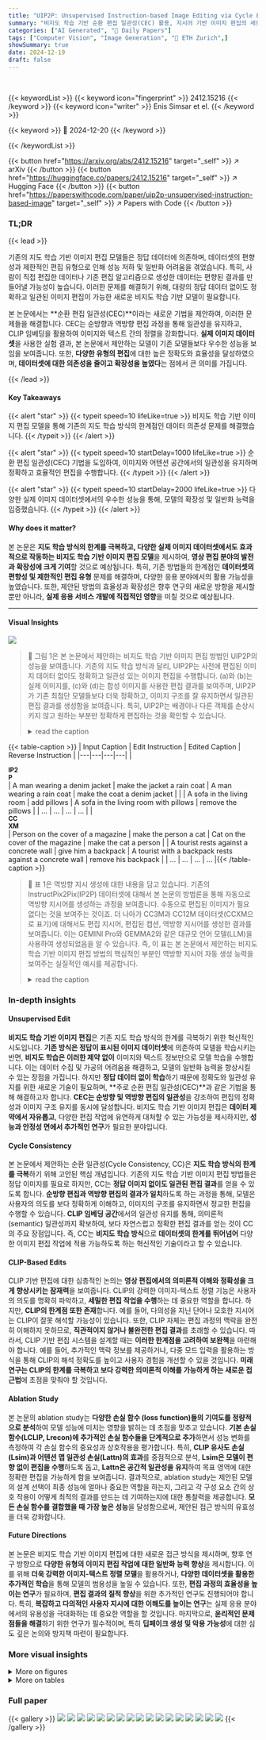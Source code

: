 ```yaml
---
title: "UIP2P: Unsupervised Instruction-based Image Editing via Cycle Edit Consistency"
summary: "비지도 학습 기반 순환 편집 일관성(CEC) 활용, 지시어 기반 이미지 편집의 새로운 지평을 열다!"
categories: ["AI Generated", "🤗 Daily Papers"]
tags: ["Computer Vision", "Image Generation", "🏢 ETH Zurich",]
showSummary: true
date: 2024-12-19
draft: false
---
```


<br>

{{< keywordList >}}
{{< keyword icon="fingerprint" >}} 2412.15216 {{< /keyword >}}
{{< keyword icon="writer" >}} Enis Simsar et el. {{< /keyword >}}
 
{{< keyword >}} 🤗 2024-12-20 {{< /keyword >}}
 
{{< /keywordList >}}

{{< button href="https://arxiv.org/abs/2412.15216" target="_self" >}}
↗ arXiv
{{< /button >}}
{{< button href="https://huggingface.co/papers/2412.15216" target="_self" >}}
↗ Hugging Face
{{< /button >}}
{{< button href="https://paperswithcode.com/paper/uip2p-unsupervised-instruction-based-image" target="_self" >}}
↗ Papers with Code
{{< /button >}}




### TL;DR


{{< lead >}}

기존의 지도 학습 기반 이미지 편집 모델들은 정답 데이터에 의존하며, 데이터셋의 편향성과 제한적인 편집 유형으로 인해 성능 저하 및 일반화 어려움을 겪었습니다.  특히, 사람이 직접 편집한 데이터나 기존 편집 알고리즘으로 생성한 데이터는 편향된 결과를 만들어낼 가능성이 높습니다. 이러한 문제를 해결하기 위해, 대량의 정답 데이터 없이도 정확하고 일관된 이미지 편집이 가능한 새로운 비지도 학습 기반 모델이 필요합니다.

본 논문에서는 **순환 편집 일관성(CEC)**이라는 새로운 기법을 제안하여, 이러한 문제들을 해결합니다.  CEC는 순방향과 역방향 편집 과정을 통해 일관성을 유지하고, CLIP 임베딩을 활용하여 이미지와 텍스트 간의 정렬을 강화합니다.  **실제 이미지 데이터셋**을 사용한 실험 결과, 본 논문에서 제안하는 모델이 기존 모델들보다 우수한 성능을 보임을 보여줍니다. 또한, **다양한 유형의 편집**에 대한 높은 정확도와 효율성을 달성하였으며,  **데이터셋에 대한 의존성을 줄이고 확장성을 높였다**는 점에서 큰 의미를 가집니다.

{{< /lead >}}


#### Key Takeaways

{{< alert "star" >}}
{{< typeit speed=10 lifeLike=true >}} 비지도 학습 기반 이미지 편집 모델을 통해 기존의 지도 학습 방식의 한계점인 데이터 의존성 문제를 해결했습니다. {{< /typeit >}}
{{< /alert >}}

{{< alert "star" >}}
{{< typeit speed=10 startDelay=1000 lifeLike=true >}} 순환 편집 일관성(CEC) 기법을 도입하여, 이미지와 어텐션 공간에서의 일관성을 유지하며 정확하고 효율적인 편집을 수행합니다. {{< /typeit >}}
{{< /alert >}}

{{< alert "star" >}}
{{< typeit speed=10 startDelay=2000 lifeLike=true >}} 다양한 실제 이미지 데이터셋에서의 우수한 성능을 통해, 모델의 확장성 및 일반화 능력을 입증했습니다. {{< /typeit >}}
{{< /alert >}}

#### Why does it matter?
본 논문은 **지도 학습 방식의 한계를 극복하고, 다양한 실제 이미지 데이터셋에서도 효과적으로 작동하는 비지도 학습 기반 이미지 편집 모델**을 제시하여, **영상 편집 분야의 발전과 확장성에 크게 기여**할 것으로 예상됩니다.  특히, 기존 방법들의 한계점인 **데이터셋의 편향성 및 제한적인 편집 유형** 문제를 해결하며, 다양한 응용 분야에서의 활용 가능성을 높였습니다. 또한, 제안된 방법의 효율성과 확장성은 향후 연구의 새로운 방향을 제시할 뿐만 아니라, **실제 응용 서비스 개발에 직접적인 영향**을 미칠 것으로 예상됩니다.

------
#### Visual Insights



![](https://arxiv.org/html/2412.15216/x2.png)

> 🔼 그림 1은 본 논문에서 제안하는 비지도 학습 기반 이미지 편집 방법인 UIP2P의 성능을 보여줍니다.  기존의 지도 학습 방식과 달리, UIP2P는 사전에 편집된 이미지 데이터 없이도 정확하고 일관성 있는 이미지 편집을 수행합니다.  (a)와 (b)는 실제 이미지를, (c)와 (d)는 합성 이미지를 사용한 편집 결과를 보여주며, UIP2P가 기존 최첨단 모델들보다 더욱 정확하고, 이미지 구조를 잘 유지하면서 일관된 편집 결과를 생성함을 보여줍니다.  특히, UIP2P는 배경이나 다른 객체를 손상시키지 않고 원하는 부분만 정확하게 편집하는 것을 확인할 수 있습니다.
> <details>
> <summary>read the caption</summary>
> Figure 1: Unsupervised InstructPix2Pix. Our approach achieves more precise and coherent edits while preserving the structure of the scene. UIP2P outperforms state-of-the-art models in both real images (a. and b.) and synthetic images (c. and d.).
> </details>





{{< table-caption >}}
| Input Caption | Edit Instruction | Edited Caption | Reverse Instruction |
|---|---|---|---| 
| <div style="width:17.3pt"><span style="font-size:90%;"><span style="font-weight:bold;">IP2P</span></span></div> | A man wearing a denim jacket | make the jacket a rain coat | A man wearing a rain coat | make the coat a denim jacket |
|  | A sofa in the living room | add pillows | A sofa in the living room with pillows | remove the pillows |
| … | … | … | … |
| <div style="width:17.3pt"><span style="font-size:90%;"><span style="font-weight:bold;">CCXM</span></span></div> | Person on the cover of a magazine | make the person a cat | Cat on the cover of the magazine | make the cat a person |
| A tourist rests against a concrete wall | give him a backpack | A tourist with a backpack rests against a concrete wall | remove his backpack |
| … | … | … | … |{{< /table-caption >}}

> 🔼 표 1은 역방향 지시 생성에 대한 내용을 담고 있습니다. 기존의 InstructPix2Pix(IP2P) 데이터셋에 대해서 본 논문의 방법론을 통해 자동으로 역방향 지시어를 생성하는 과정을 보여줍니다. 수동으로 편집된 이미지가 필요 없다는 것을 보여주는 것이죠.  더 나아가 CC3M과 CC12M 데이터셋(CCXM으로 표기)에 대해서도 편집 지시어, 편집된 캡션, 역방향 지시어를 생성한 결과를 보여줍니다.  이는 GEMINI Pro와 GEMMA2와 같은 대규모 언어 모델(LLM)을 사용하여 생성되었음을 알 수 있습니다. 즉, 이 표는 본 논문에서 제안하는 비지도 학습 기반 이미지 편집 방법의 핵심적인 부분인 역방향 지시어 자동 생성 능력을 보여주는 실질적인 예시를 제공합니다.
> <details>
> <summary>read the caption</summary>
> Table 1: Reverse Instruction Generation. Our method generates reverse instructions for the IP2P dataset, eliminating the need for manually edited images. Additionally, edit instructions, edited captions, and reverse instructions are generated for CC3M and CC12M datasets—denoted as CCXM. The texts are generated by LLMs such as GEMINI Pro, and GEMMA2.
> </details>





### In-depth insights


#### Unsupervised Edit
**비지도 학습 기반 이미지 편집**은 기존 지도 학습 방식의 한계를 극복하기 위한 혁신적인 시도입니다. **기존 방식은 정답이 표시된 이미지 데이터셋**에 의존하여 모델을 학습시키는 반면, **비지도 학습은 이러한 제약 없이** 이미지와 텍스트 정보만으로 모델 학습을 수행합니다. 이는 데이터 수집 및 가공의 어려움을 해결하고, 모델의 일반화 능력을 향상시킬 수 있는 장점을 가집니다. 하지만 **정답 데이터 없이 학습**하기 때문에 정확도와 일관성 유지를 위한 새로운 기술이 필요하며, **주로 순환 편집 일관성(CEC)**과 같은 기법을 통해 해결하고자 합니다.  **CEC는 순방향 및 역방향 편집의 일관성**을 강조하여 편집의 정확성과 이미지 구조 유지를 동시에 달성합니다.  비지도 학습 기반 이미지 편집은 **데이터 제약에서 자유롭고**, 다양한 편집 작업에 유연하게 대처할 수 있는 가능성을 제시하지만, **성능과 안정성 면에서 추가적인 연구**가 필요한 분야입니다.

#### Cycle Consistency
본 논문에서 제안하는 순환 일관성(Cycle Consistency, CC)은 **지도 학습 방식의 한계를 극복**하기 위해 고안된 핵심 개념입니다. 기존의 지도 학습 기반 이미지 편집 방법들은 정답 이미지를 필요로 하지만, CC는 **정답 이미지 없이도 일관된 편집 결과**를 얻을 수 있도록 합니다.  **순방향 편집과 역방향 편집의 결과가 일치**하도록 하는 과정을 통해, 모델은 사용자의 의도를 보다 정확하게 이해하고, 이미지의 구조를 유지하면서 정교한 편집을 수행할 수 있습니다.  **CLIP 임베딩 공간**에서의 일관성 유지를 통해, 의미론적(semantic) 일관성까지 확보하여, 보다 자연스럽고 정확한 편집 결과를 얻는 것이 CC의 주요 장점입니다.  즉, CC는 **비지도 학습 방식**으로 **데이터셋의 한계를 뛰어넘어** 다양한 이미지 편집 작업에 적용 가능하도록 하는 혁신적인 기술이라고 할 수 있습니다.

#### CLIP-Based Edits
CLIP 기반 편집에 대한 심층적인 논의는 **영상 편집에서의 의미론적 이해와 정확성을 크게 향상시키는 잠재력**을 보여줍니다.  CLIP의 강력한 이미지-텍스트 정렬 기능은 사용자의 의도를 명확히 파악하고, **세밀한 편집 작업을 수행**하는 데 중요한 역할을 합니다. 하지만, **CLIP의 한계점 또한 존재**합니다. 예를 들어, 다의성을 지닌 단어나 모호한 지시어는 CLIP이 잘못 해석할 가능성이 있습니다. 또한, CLIP 자체는 편집 과정의 맥락을 완전히 이해하지 못하므로, **직관적이지 않거나 불완전한 편집 결과**를 초래할 수 있습니다. 따라서, CLIP 기반 편집 시스템을 설계할 때는 **이러한 한계점을 고려하여 보완책**을 마련해야 합니다.  예를 들어, 추가적인 맥락 정보를 제공하거나, 다중 모드 입력을 활용하는 방식을 통해 CLIP의 해석 정확도를 높이고 사용자 경험을 개선할 수 있을 것입니다.  **미래 연구는 CLIP의 한계를 극복하고 보다 강력한 의미론적 이해를 가능하게 하는 새로운 접근법**에 초점을 맞춰야 할 것입니다.

#### Ablation Study
본 논문의 ablation study는 **다양한 손실 함수 (loss function)들의 기여도를 정량적으로 분석**하여 모델 성능에 미치는 영향을 밝히는 데 초점을 맞추고 있습니다.  **기본 손실 함수(LCLIP, Lrecon)에 추가적인 손실 함수들을 단계적으로 추가**하면서 성능 변화를 측정하여 각 손실 함수의 중요성과 상호작용을 평가합니다. 특히,  **CLIP 유사도 손실(Lsim)과 어텐션 맵 일관성 손실(Lattn)의 효과**를 중점적으로 분석,  **Lsim은 모델이 편향 없이 편집을 수행**하도록 돕고, **Lattn은 공간적 일관성을 유지**하여 목표 영역에 대한 정확한 편집을 가능하게 함을 보여줍니다.  결과적으로, ablation study는 제안된 모델의 설계 선택이 최종 성능에 얼마나 중요한 역할을 하는지, 그리고 각 구성 요소 간의 상호 작용이 어떻게 최적의 결과를 만드는 데 기여하는지에 대한 통찰력을 제공합니다.  **모든 손실 함수를 결합했을 때 가장 높은 성능**을 달성함으로써, 제안된 접근 방식의 유효성을 더욱 강화합니다.

#### Future Directions
본 논문은 비지도 학습 기반 이미지 편집에 대한 새로운 접근 방식을 제시하며, 향후 연구 방향으로 **다양한 유형의 이미지 편집 작업에 대한 일반화 능력 향상**을 제시합니다. 이를 위해 **더욱 강력한 이미지-텍스트 정렬 모델**을 활용하거나, **다양한 데이터셋을 활용한 추가적인 학습**을 통해 모델의 범용성을 높일 수 있습니다. 또한, **편집 과정의 효율성을 높이는 연구**가 필요하며, **편집 결과의 질적 향상**을 위한 추가적인 연구도 진행되어야 합니다. 특히, **복잡하고 다의적인 사용자 지시에 대한 이해도를 높이는 연구**는 실제 응용 분야에서의 유용성을 극대화하는 데 중요한 역할을 할 것입니다. 마지막으로, **윤리적인 문제점들을 해결**하기 위한 연구가 필수적이며, 특히 **딥페이크 생성 및 악용 가능성**에 대한 심도 깊은 논의와 방지책 마련이 필요합니다.


### More visual insights

<details>
<summary>More on figures
</summary>


![](https://arxiv.org/html/2412.15216/x3.png)

> 🔼 그림 2는 InstructPix2Pix 데이터셋에서 Prompt-to-Prompt 방식으로 이미지 편집 시 발생하는 편향의 예시를 보여줍니다. 각 예시는 입력 이미지, Prompt-to-Prompt로 생성된 편집된 이미지, 그리고 해당 편집 지시 사항을 보여줍니다. (a)는 속성 얽힘 편집으로, 여성의 드레스를 수정하는 것이 배경도 의도치 않게 변경하는 경우를 보여줍니다. (b)는 장면 얽힘 편집으로, 오두막을 성으로 변환하는 것이 주변 요소에도 영향을 미치는 경우를 보여줍니다. (c)는 전역 장면 변경으로, 이미지를 흑백으로 변환하는 것이 전체 장면을 변경하는 경우를 보여줍니다.  이 그림은 Prompt-to-Prompt 기법의 한계점, 즉, 부분적인 수정이 전체 이미지에 예상치 못한 영향을 미칠 수 있다는 점을 시각적으로 보여줍니다.
> <details>
> <summary>read the caption</summary>
> Figure 2: Examples of biases introduced by Prompt-to-Prompt in the InstructPix2Pix dataset. Each example shows an input image and its corresponding edited image (generated by Prompt-to-Prompt) along with the associated edit instruction. (a) Attribute-entangled edits: modifying the lady’s dress also unintentionally changes the background. (b) Scene-entangled edits: transforming the cottage into a castle affects surrounding elements. (c) Global scene changes: converting the image to black and white alters the entire scene.
> </details>



![](https://arxiv.org/html/2412.15216/x4.png)

> 🔼 그림 3은 본 논문에서 제안하는 비지도 학습 기반 이미지 편집 모델 UIP2P의 학습 구조를 보여줍니다.  입력 이미지와 앞으로 적용할 편집 지시어를 입력받아 InstructPix2Pix 모델을 사용하여 편집된 이미지를 생성합니다.  그런 다음, 반대의 편집 지시어를 적용하여 원본 이미지를 재구성함으로써 Cycle Edit Consistency (CEC)를 강화합니다.  이 과정을 통해 모델은 지시어에 따른 이미지 편집을 학습하고, 앞뒤 지시어의 일관성을 유지하며 정확한 편집 결과를 얻을 수 있도록 합니다.  CEC는 모델의 정확성과 신뢰성을 높이는 핵심 요소입니다.
> <details>
> <summary>read the caption</summary>
> Figure 3: Overview of the UIP2P training framework. The model learns instruction-based image editing by utilizing forward and reverse instructions. Starting with an input image and a forward instruction, the model generates an edited image using IP2P. A reverse instruction is then applied to reconstruct the original image, enforcing Cycle Edit Consistency (CEC).
> </details>



![](https://arxiv.org/html/2412.15216/x5.png)

> 🔼 그림 4는 다양한 이미지 편집 작업에 대한 UIP2P의 성능을 보여줍니다. InstructPix2Pix, MagicBrush, HIVE, MGIE, SmartEdit 등 기존 방법들과 비교하여, UIP2P가 요청된 편집을 정확하게 적용하면서도 이미지의 일관성을 유지하는 우수한 성능을 보임을 보여줍니다. 그림은 다양한 데이터셋과 작업(색상 변경, 개체 추가/제거, 구조적 변경 등)에 대한 결과를 포함하며, UIP2P가 기존 방법들과 비교하여 동등하거나 더 나은 결과를 생성함을 시각적으로 보여줍니다.
> <details>
> <summary>read the caption</summary>
> Figure 4: Qualitative Examples. UIP2P performance is shown across various tasks and datasets, compared to InstructPix2Pix, MagicBrush, HIVE, MGIE, and SmartEdit. Our method demonstrates either comparable or superior results in terms of accurately applying the requested edits while preserving visual consistency.
> </details>



![](https://arxiv.org/html/2412.15216/x6.png)

> 🔼 이 그림은 MagicBrush 테스트 세트에 대해 제로샷 정량적 비교를 보여줍니다. MagicBrush에 미세 조정되지 않은 지시 기반 이미지 편집 방법이 제시됩니다. 다중 턴 설정에서 대상 이미지는 초기 이미지에서 반복적으로 편집됩니다.  이 그림은 여러 지시 기반 이미지 편집 방법의 성능을 비교 분석하여 각 방법의 강점과 약점을 보여주고 있습니다. 특히,  MagicBrush 데이터셋에 사전 학습되지 않은 모델들의 성능을 보여줌으로써, 제로샷 성능 평가의 중요성을 강조합니다. 다중 턴 설정에서 초기 이미지가 반복적으로 수정되는 과정을 통해 모델의 점진적 편집 능력과 안정성을 평가합니다.
> <details>
> <summary>read the caption</summary>
> (a) Zero-shot Quantitative Comparison on MagicBrush [50] test set. Instruction-based editing methods that are not fine-tuned on MagicBrush are presented. In the multi-turn setting, target images are iteratively edited from the initial images.
> </details>



![](https://arxiv.org/html/2412.15216/x7.png)

> 🔼 그림 (b)는 논문의 실험 결과 중 하나로, IP2P 테스트 데이터셋에서 UIP2P와 IP2P의 성능을 비교한 것입니다.  CLIP 이미지 유사도와 CLIP 텍스트-이미지 유사도 지표를 사용하여 두 모델의 시각적 충실도와 지시어 일치도를 평가했습니다. 결과적으로 UIP2P는 시각적 정확도와 지시어 따름 측면에서 IP2P보다 우수한 성능을 보였습니다.  즉, UIP2P가 생성한 이미지가 지시어에 더 잘 부합하고 원본 이미지의 시각적 특징을 더 잘 유지한다는 것을 의미합니다.
> <details>
> <summary>read the caption</summary>
> (b) Evaluation on the IP2P test dataset. UIP2P outperforms IP2P in both CLIP image similarity and CLIP text-image similarity metrics, demonstrating better visual fidelity and instruction alignment.
> </details>



![](https://arxiv.org/html/2412.15216/x8.png)

> 🔼 그림 5는 제시된 논문에서 UIP2P 모델의 성능을 평가하기 위해 사용된 두 가지 데이터셋, 즉 MagicBrush 테스트셋과 IP2P 테스트셋에 대한 결과를 보여줍니다.  (a)는 MagicBrush 테스트셋에서 UIP2P 모델과 다른 여러 이미지 편집 모델들의 제로샷 성능을 비교 분석한 결과를 보여줍니다.  여기에는 CLIP 이미지 유사도와 CLIP 텍스트-이미지 유사도 지표가 포함되어 모델의 시각적 정확도와 지시어 충실도를 평가합니다. (b)는 IP2P 테스트셋에서 UIP2P 모델과 IP2P 모델의 성능을 비교하여 CLIP 이미지 유사도와 CLIP 텍스트-이미지 유사도를 통해 두 모델의 시각적 충실도와 지시어 정렬을 평가합니다.  각 그래프는 상대적인 성능을 직관적으로 보여주는 그래프 형태로 표현되어 있습니다. 특히, 다양한 설정(단일 턴, 다중 턴)과 데이터셋(IP2P, CC3M, CC12M)에서의 성능 비교를 통해 UIP2P의 견고성과 일반화 능력을 확인할 수 있습니다.
> <details>
> <summary>read the caption</summary>
> Figure 5: Evaluation on MagicBrush and IP2P test datasets.
> </details>



![](https://arxiv.org/html/2412.15216/extracted/6082894/figures/user_study_setting.png)

> 🔼 그림 6은 다양한 단계의 확산 과정을 사용하여 UIP2P와 IP2P의 성능을 비교 분석한 것입니다. UIP2P는 이미지 편집에 고화질을 유지하면서도 적은 단계의 확산 과정만으로도 효과적으로 이미지를 편집할 수 있음을 보여줍니다. 반면 IP2P는 이미지 품질을 유지하기 위해 더 많은 단계의 확산 과정이 필요하다는 것을 보여줍니다. 이는 UIP2P가 이미지 편집의 효율성을 높이는 데 효과적임을 시사합니다.
> <details>
> <summary>read the caption</summary>
> Figure 6: Ablation study on the number of steps. UIP2P achieves high fidelity edits on the input image with fewer steps, whereas IP2P struggles to maintain quality.
> </details>



</details>




<details>
<summary>More on tables
</summary>


{{< table-caption >}}
| Models | (Q1) | (Q2) |
|---|---|---|
| IP2P | 8% | 12% |
| MagicBrush | 17% | 18% |
| HIVE | 14% | 13% |
| MGIE | 20% | 19% |
| SmartEdit | 19% | 18% |
| UIP2P | 22% | 20% |{{< /table-caption >}}
> 🔼 본 논문의 표 2는 사용자 연구 결과를 보여줍니다. 총 52명의 참가자를 대상으로 6가지 이미지 편집 방법(IP2P, MagicBrush, HIVE, MGIE, SmartEdit, UIP2P)에 대한 선호도 조사를 실시했습니다. 각 참가자는 15개의 이미지 편집 작업에 대해 가장 좋은 두 가지 방법을 선택했고, 그 기준은 편집 결과가 지시사항과 얼마나 잘 일치하는지(Q1), 그리고 지시사항과 관련 없는 영역의 디테일이 얼마나 잘 보존되는지(Q2)였습니다. 표에는 각 방법이 상위 두 가지 방법으로 선택된 비율이 요약되어 있습니다.
> <details>
> <summary>read the caption</summary>
> Table 2: User Study.
> </details>

{{< table-caption >}}
| Settings | Methods | L1 ↓ | L2 ↓ | CLIP-I ↑ | DINO ↑ | CLIP-T ↑ |
|---|---|---|---|---|---|---|
| **Single-turn** | HIVE [51] | 0.1092 | 0.0341 | 0.8519 | 0.7500 | 0.2752 |
|  | InstructPix2Pix [3] | 0.1122 | 0.0371 | 0.8524 | 0.7428 | 0.2764 |
|  | UIP2P w/ IP2P Dataset | 0.0722 | 0.0193 | 0.9243 | 0.8876 | 0.2944 |
|  | UIP2P w/ CC3M Dataset | 0.0680 | 0.0183 | 0.9262 | 0.8924 | 0.2966 |
|  | UIP2P w/ CC12M Dataset | 0.0619 | 0.0174 | 0.9318 | 0.9039 | 0.2964 |
| **Multi-turn** | HIVE [51] | 0.1521 | 0.0557 | 0.8004 | 0.6463 | 0.2673 |
|  | InstructPix2Pix [3] | 0.1584 | 0.0598 | 0.7924 | 0.6177 | 0.2726 |
|  | UIP2P w/ IP2P Dataset | 0.1104 | 0.0358 | 0.8779 | 0.8041 | 0.2892 |
|  | UIP2P w/ CC3M Dataset | 0.1040 | 0.0337 | 0.8816 | 0.8130 | 0.2909 |
|  | UIP2P w/ CC12M Dataset | 0.0976 | 0.0323 | 0.8857 | 0.8235 | 0.2901 |{{< /table-caption >}}
> 🔼 이 표는 MagicBrush 벤치마크에서 추가적인 손실 함수를 기본 손실 함수에 추가했을 때 성능이 향상되는 것을 보여주는 ablation 연구 결과를 보여줍니다. 기본 손실 함수(LCLIP, Lrecon)에  CLIP 유사도 손실(Lsim)과 어텐션 맵 일관성 손실(Lattn)을 추가함으로써 성능 향상을 확인할 수 있습니다.  Lsim은 이미지 공간과 텍스트 공간의 변화 방향을 정렬하여 이미지 수정이 의도된 의미를 반영하도록 합니다. Lattn은 순방향과 역방향 편집 모두에서 이미지의 동일한 영역에 집중하여 공간 일관성을 보장합니다.
> <details>
> <summary>read the caption</summary>
> Table 3: Ablation study on loss functions. Adding additional loss functions to the base loss functions enhances performance on the MagicBrush benchmark.
> </details>

{{< table-caption >}}
| Loss | L1 ↓ | L2 ↓ | CLIP-I ↑ | DINO ↑ | CLIP-T ↑ |
|---|---|---|---|---|---| 
| Base | 0.117 | 0.032 | 0.878 | 0.806 | **0.309** |
| + $
mathcal{L}_{sim}$ | 0.089 | 0.024 | 0.906 | 0.872 | 0.301 |
| + $
mathcal{L}_{attn}$ | **0.062** | **0.017** | **0.932** | **0.904** | 0.296 |{{< /table-caption >}}
> 🔼 이 표는 본 논문에서 제시하는 역방향 명령어 데이터셋의 유연성을 보여주는 예시입니다.  같은 캡션에 대해 여러 가지 변환을 적용하여 생성된 데이터셋을 보여줍니다.  표에는 두 가지 다른 입력 캡션과 각 캡션에 대해 네 가지의 서로 다른 편집 명령어(예: 색상 변경, 객체 추가, 객체 제거, 위치 변경)와 그에 따른 결과 캡션이 나와 있습니다.  이를 통해 본 논문의 데이터셋 생성 과정이 다양한 변환을 처리할 수 있음을 보여줍니다.  즉, 역방향 명령어를 통해 원본 이미지로 되돌릴 수 있는 다양한 편집이 가능함을 의미합니다.
> <details>
> <summary>read the caption</summary>
> Table 4: Examples of Four Possible Edits for Two Different Input Captions. Our dataset generation process showcases the flexibility of the reverse instruction dataset by demonstrating multiple transformations for the same caption.
> </details>

{{< table-caption >}}
| Input Caption | Edit Instruction | Edited Caption | Reverse Instruction |
|---|---|---|---| 
A dog sitting on a couch | change the dog’s color to brown | A brown dog sitting on a couch | change the dog’s color back to white |
|  | add a ball next to the dog | A dog sitting on a couch with a ball | remove the ball |
|  | remove the dog | An empty couch | add the dog back |
|  | move the dog to the floor | A dog sitting on the floor | move the dog back to the couch |
| A car parked on the street | change the car color to red | A red car parked on the street | change the car color back to black |
|  | add a bicycle next to the car | A car parked on the street with a bicycle | remove the bicycle |
|  | remove the car | An empty street | add the car back |
|  | move the car to the garage | A car parked in the garage | move the car back to the street |{{< /table-caption >}}
> 🔼 표 5는 MagicBrush 데이터셋을 사용한 정량적 비교 결과를 보여줍니다.  단일 턴 설정과 다중 턴 설정 모두에 대한 결과가 포함되어 있으며, 다중 턴 설정에서는 대상 이미지가 초기 이미지에서 반복적으로 편집됩니다.  표에는 다양한 평가 지표(L1, L2, CLIP-I, DINO, CLIP-T)에 대한 수치가 제시되어 있으며, 각 지표에서 가장 좋은 성능을 보인 결과는 굵은 글씨체로 표시되어 있습니다.  이를 통해 다양한 방법들의 성능을 정량적으로 비교하고, 특히 UIP2P 방법의 성능을 다른 방법들과 비교하여 UIP2P의 우수성을 보여줍니다.
> <details>
> <summary>read the caption</summary>
> Table 5: Quantitative comparison on MagicBrush [50] test set. In the multi-turn setting, target images are iteratively edited from the initial source images. Best results are in bold.
> </details>

</details>




### Full paper

{{< gallery >}}
<img src="paper_images/1.png" class="grid-w50 md:grid-w33 xl:grid-w25" />
<img src="paper_images/2.png" class="grid-w50 md:grid-w33 xl:grid-w25" />
<img src="paper_images/3.png" class="grid-w50 md:grid-w33 xl:grid-w25" />
<img src="paper_images/4.png" class="grid-w50 md:grid-w33 xl:grid-w25" />
<img src="paper_images/5.png" class="grid-w50 md:grid-w33 xl:grid-w25" />
<img src="paper_images/6.png" class="grid-w50 md:grid-w33 xl:grid-w25" />
<img src="paper_images/7.png" class="grid-w50 md:grid-w33 xl:grid-w25" />
<img src="paper_images/8.png" class="grid-w50 md:grid-w33 xl:grid-w25" />
<img src="paper_images/9.png" class="grid-w50 md:grid-w33 xl:grid-w25" />
<img src="paper_images/10.png" class="grid-w50 md:grid-w33 xl:grid-w25" />
<img src="paper_images/11.png" class="grid-w50 md:grid-w33 xl:grid-w25" />
<img src="paper_images/12.png" class="grid-w50 md:grid-w33 xl:grid-w25" />
<img src="paper_images/13.png" class="grid-w50 md:grid-w33 xl:grid-w25" />
<img src="paper_images/14.png" class="grid-w50 md:grid-w33 xl:grid-w25" />
<img src="paper_images/15.png" class="grid-w50 md:grid-w33 xl:grid-w25" />
<img src="paper_images/16.png" class="grid-w50 md:grid-w33 xl:grid-w25" />
<img src="paper_images/17.png" class="grid-w50 md:grid-w33 xl:grid-w25" />
{{< /gallery >}}